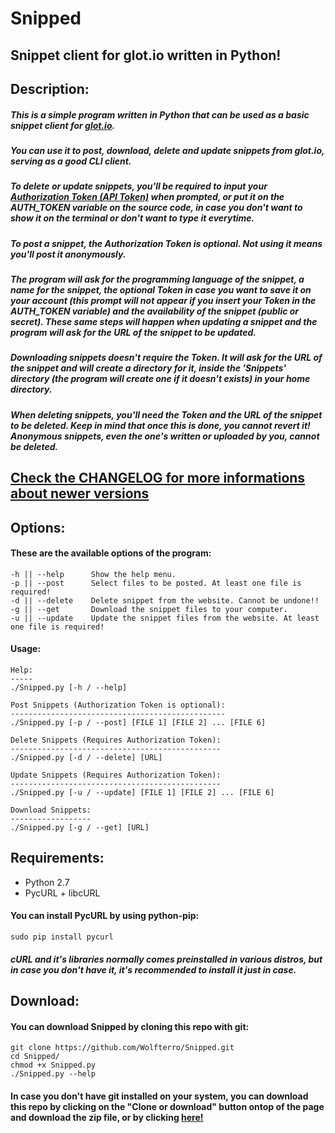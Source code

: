 # Snipped
## Snippet client for glot.io written in Python!

## Description:

##### This is a simple program written in Python that can be used as a basic snippet client for [glot.io](https://glot.io).
##### You can use it to post, download, delete and update snippets from glot.io, serving as a good CLI client.

##### To delete or update snippets, you'll be required to input your [Authorization Token (API Token)](https://glot.io/account/token) when prompted, or put it on the AUTH_TOKEN variable on the source code, in case you don't want to show it on the terminal or don't want to type it everytime.

##### To post a snippet, the Authorization Token is optional. Not using it means you'll post it anonymously. 

##### The program will ask for the programming language of the snippet, a name for the snippet, the optional Token in case you want to save it on your account (this prompt will not appear if you insert your Token in the AUTH_TOKEN variable) and the availability of the snippet (public or secret). These same steps will happen when updating a snippet and the program will ask for the URL of the snippet to be updated.

##### Downloading snippets doesn't require the Token. It will ask for the URL of the snippet and will create a directory for it, inside the 'Snippets' directory (the program will create one if it doesn't exists) in your home directory.

##### When deleting snippets, you'll need the Token and the URL of the snippet to be deleted. Keep in mind that once this is done, you cannot revert it! Anonymous snippets, even the one's written or uploaded by you, cannot be deleted.

## [Check the CHANGELOG for more informations about newer versions](https://raw.github.com/Wolfterro/Snipped/master/CHANGELOG.txt)

## Options:

#### These are the available options of the program:

    -h || --help      Show the help menu.
    -p || --post      Select files to be posted. At least one file is required!
    -d || --delete    Delete snippet from the website. Cannot be undone!!
    -g || --get       Download the snippet files to your computer.
    -u || --update    Update the snippet files from the website. At least one file is required!

#### Usage:

    Help:
    -----
    ./Snipped.py [-h / --help]
    
    Post Snippets (Authorization Token is optional):
    ------------------------------------------------
    ./Snipped.py [-p / --post] [FILE 1] [FILE 2] ... [FILE 6]
    
    Delete Snippets (Requires Authorization Token):
    -----------------------------------------------
    ./Snipped.py [-d / --delete] [URL]
    
    Update Snippets (Requires Authorization Token):
    -----------------------------------------------
    ./Snipped.py [-u / --update] [FILE 1] [FILE 2] ... [FILE 6]
    
    Download Snippets:
    ------------------
    ./Snipped.py [-g / --get] [URL]

## Requirements:

- Python 2.7
- PycURL + libcURL

#### You can install PycURL by using python-pip:

    sudo pip install pycurl

##### cURL and it's libraries normally comes preinstalled in various distros, but in case you don't have it, it's recommended to install it just in case.

## Download:

#### You can download Snipped by cloning this repo with git:

    git clone https://github.com/Wolfterro/Snipped.git
    cd Snipped/
    chmod +x Snipped.py
    ./Snipped.py --help

#### In case you don't have git installed on your system, you can download this repo by clicking on the "Clone or download" button ontop of the page and download the zip file, or by clicking [here!](https://github.com/Wolfterro/Snipped/archive/master.zip)
